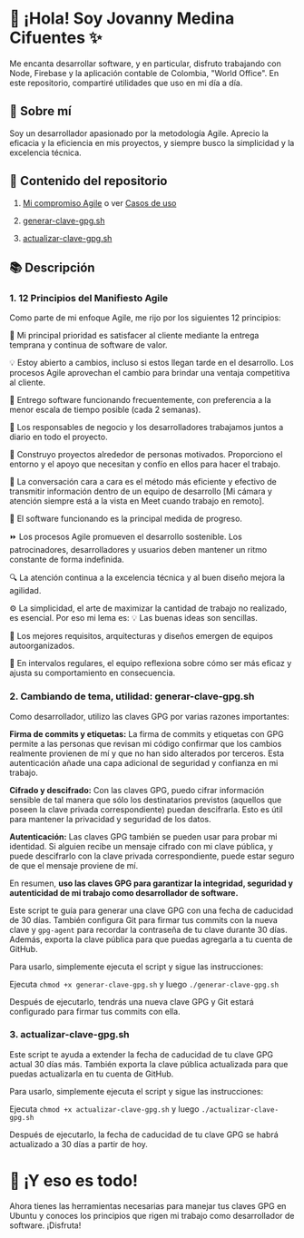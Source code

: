 # 👋 ¡Hola! Soy Jovanny Medina Cifuentes ✨

Me encanta desarrollar software, y en particular, disfruto trabajando con Node, Firebase y la aplicación contable de Colombia, "World Office". En este repositorio, compartiré utilidades que uso en mi día a día.

## 🚀 Sobre mí

Soy un desarrollador apasionado por la metodología Agile. Aprecio la eficacia y la eficiencia en mis proyectos, y siempre busco la simplicidad y la excelencia técnica.

## 💼 Contenido del repositorio

1. [Mi compromiso Agile](#agile) o ver [Casos de uso](AGILE/principios-manifiesto-agil.md)

2. [generar-clave-gpg.sh](GPG/generar-clave-gpg.sh)
3. [actualizar-clave-gpg.sh](GPG/actualizar-clave-gpg.sh)

## 📚 Descripción

### 1. 12 Principios del Manifiesto Agile <a name="agile"></a>

Como parte de mi enfoque Agile, me rijo por los siguientes 12 principios:

🎯 Mi principal prioridad es satisfacer al cliente mediante la entrega temprana y continua de software de valor.

💡 Estoy abierto a cambios, incluso si estos llegan tarde en el desarrollo. Los procesos Agile aprovechan el cambio para brindar una ventaja competitiva al cliente.

🚀 Entrego software funcionando frecuentemente, con preferencia a la menor escala de tiempo posible (cada 2 semanas).

🤝 Los responsables de negocio y los desarrolladores trabajamos juntos a diario en todo el proyecto.

🌱 Construyo proyectos alrededor de personas motivados. Proporciono el entorno y el apoyo que necesitan y confío en ellos para hacer el trabajo.

💬 La conversación cara a cara es el método más eficiente y efectivo de transmitir información dentro de un equipo de desarrollo [Mi cámara y atención siempre está a la vista en Meet cuando trabajo en remoto].

🏅 El software funcionando es la principal medida de progreso.

⏩ Los procesos Agile promueven el desarrollo sostenible. Los patrocinadores, desarrolladores y usuarios deben mantener un ritmo constante de forma indefinida.

🔍 La atención continua a la excelencia técnica y al buen diseño mejora la agilidad.

⚙️ La simplicidad, el arte de maximizar la cantidad de trabajo no realizado, es esencial. Por eso mi lema es: 💡 Las buenas ideas son sencillas.

👥 Los mejores requisitos, arquitecturas y diseños emergen de equipos autoorganizados.

🔄 En intervalos regulares, el equipo reflexiona sobre cómo ser más eficaz y ajusta su comportamiento en consecuencia.



### 2. Cambiando de tema, utilidad: generar-clave-gpg.sh

Como desarrollador, utilizo las claves GPG por varias razones importantes:

**Firma de commits y etiquetas:** La firma de commits y etiquetas con GPG permite a las personas que revisan mi código confirmar que los cambios realmente provienen de mí y que no han sido alterados por terceros. Esta autenticación añade una capa adicional de seguridad y confianza en mi trabajo.

**Cifrado y descifrado:** Con las claves GPG, puedo cifrar información sensible de tal manera que sólo los destinatarios previstos (aquellos que poseen la clave privada correspondiente) puedan descifrarla. Esto es útil para mantener la privacidad y seguridad de los datos.

**Autenticación:** Las claves GPG también se pueden usar para probar mi identidad. Si alguien recibe un mensaje cifrado con mi clave pública, y puede descifrarlo con la clave privada correspondiente, puede estar seguro de que el mensaje proviene de mí.

En resumen, **uso las claves GPG para garantizar la integridad, seguridad y autenticidad de mi trabajo como desarrollador de software.**


Este script te guía para generar una clave GPG con una fecha de caducidad de 30 días. También configura Git para firmar tus commits con la nueva clave y `gpg-agent` para recordar la contraseña de tu clave durante 30 días. Además, exporta la clave pública para que puedas agregarla a tu cuenta de GitHub.

Para usarlo, simplemente ejecuta el script y sigue las instrucciones:

Ejecuta `chmod +x generar-clave-gpg.sh` y luego `./generar-clave-gpg.sh`

Después de ejecutarlo, tendrás una nueva clave GPG y Git estará configurado para firmar tus commits con ella.

### 3. actualizar-clave-gpg.sh

Este script te ayuda a extender la fecha de caducidad de tu clave GPG actual 30 días más. También exporta la clave pública actualizada para que puedas actualizarla en tu cuenta de GitHub.

Para usarlo, simplemente ejecuta el script y sigue las instrucciones:

Ejecuta `chmod +x actualizar-clave-gpg.sh` y luego `./actualizar-clave-gpg.sh`

Después de ejecutarlo, la fecha de caducidad de tu clave GPG se habrá actualizado a 30 días a partir de hoy.

# 🎉 ¡Y eso es todo!

Ahora tienes las herramientas necesarias para manejar tus claves GPG en Ubuntu y conoces los principios que rigen mi trabajo como desarrollador de software. ¡Disfruta!
